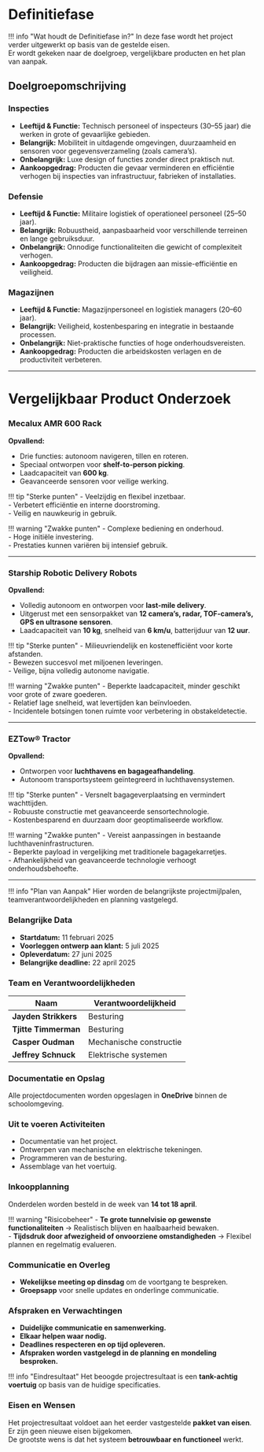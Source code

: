 # Definitiefase

!!! info "Wat houdt de Definitiefase in?"
    In deze fase wordt het project verder uitgewerkt op basis van de gestelde eisen.  
    Er wordt gekeken naar de doelgroep, vergelijkbare producten en het plan van aanpak.

## Doelgroepomschrijving

### Inspecties
- **Leeftijd & Functie:** Technisch personeel of inspecteurs (30–55 jaar) die werken in grote of gevaarlijke gebieden.  
- **Belangrijk:** Mobiliteit in uitdagende omgevingen, duurzaamheid en sensoren voor gegevensverzameling (zoals camera’s).  
- **Onbelangrijk:** Luxe design of functies zonder direct praktisch nut.  
- **Aankoopgedrag:** Producten die gevaar verminderen en efficiëntie verhogen bij inspecties van infrastructuur, fabrieken of installaties.

### Defensie
- **Leeftijd & Functie:** Militaire logistiek of operationeel personeel (25–50 jaar).  
- **Belangrijk:** Robuustheid, aanpasbaarheid voor verschillende terreinen en lange gebruiksduur.  
- **Onbelangrijk:** Onnodige functionaliteiten die gewicht of complexiteit verhogen.  
- **Aankoopgedrag:** Producten die bijdragen aan missie-efficiëntie en veiligheid.

### Magazijnen
- **Leeftijd & Functie:** Magazijnpersoneel en logistiek managers (20–60 jaar).  
- **Belangrijk:** Veiligheid, kostenbesparing en integratie in bestaande processen.  
- **Onbelangrijk:** Niet-praktische functies of hoge onderhoudsvereisten.  
- **Aankoopgedrag:** Producten die arbeidskosten verlagen en de productiviteit verbeteren.

---

# Vergelijkbaar Product Onderzoek

### Mecalux AMR 600 Rack
**Opvallend:**  
- Drie functies: autonoom navigeren, tillen en roteren.  
- Speciaal ontworpen voor **shelf-to-person picking**.  
- Laadcapaciteit van **600 kg**.  
- Geavanceerde sensoren voor veilige werking.  

!!! tip "Sterke punten"
    - Veelzijdig en flexibel inzetbaar.  
    - Verbetert efficiëntie en interne doorstroming.  
    - Veilig en nauwkeurig in gebruik.  

!!! warning "Zwakke punten"
    - Complexe bediening en onderhoud.  
    - Hoge initiële investering.  
    - Prestaties kunnen variëren bij intensief gebruik.  

---

### Starship Robotic Delivery Robots
**Opvallend:**  
- Volledig autonoom en ontworpen voor **last-mile delivery**.  
- Uitgerust met een sensorpakket van **12 camera’s, radar, TOF-camera’s, GPS en ultrasone sensoren**.  
- Laadcapaciteit van **10 kg**, snelheid van **6 km/u**, batterijduur van **12 uur**.  

!!! tip "Sterke punten"
    - Milieuvriendelijk en kostenefficiënt voor korte afstanden.  
    - Bewezen succesvol met miljoenen leveringen.  
    - Veilige, bijna volledig autonome navigatie.  

!!! warning "Zwakke punten"
    - Beperkte laadcapaciteit, minder geschikt voor grote of zware goederen.  
    - Relatief lage snelheid, wat levertijden kan beïnvloeden.  
    - Incidentele botsingen tonen ruimte voor verbetering in obstakeldetectie.  

---

### EZTow® Tractor
**Opvallend:**  
- Ontworpen voor **luchthavens en bagageafhandeling**.  
- Autonoom transportsysteem geïntegreerd in luchthavensystemen.  

!!! tip "Sterke punten"
    - Versnelt bagageverplaatsing en vermindert wachttijden.  
    - Robuuste constructie met geavanceerde sensortechnologie.  
    - Kostenbesparend en duurzaam door geoptimaliseerde workflow.  

!!! warning "Zwakke punten"
    - Vereist aanpassingen in bestaande luchthaveninfrastructuren.  
    - Beperkte payload in vergelijking met traditionele bagagekarretjes.  
    - Afhankelijkheid van geavanceerde technologie verhoogt onderhoudsbehoefte.  

---

!!! info "Plan van Aanpak"
    Hier worden de belangrijkste projectmijlpalen, teamverantwoordelijkheden en planning vastgelegd.

### Belangrijke Data
- **Startdatum:** 11 februari 2025  
- **Voorleggen ontwerp aan klant:** 5 juli 2025  
- **Opleverdatum:** 27 juni 2025  
- **Belangrijke deadline:** 22 april 2025  

### Team en Verantwoordelijkheden
| Naam                  | Verantwoordelijkheid        |
|-----------------------|---------------------------|
| **Jayden Strikkers**  | Besturing                 |
| **Tjitte Timmerman**  | Besturing                 |
| **Casper Oudman**     | Mechanische constructie   |
| **Jeffrey Schnuck**   | Elektrische systemen      |

### Documentatie en Opslag
Alle projectdocumenten worden opgeslagen in **OneDrive** binnen de schoolomgeving.

### Uit te voeren Activiteiten
- Documentatie van het project.  
- Ontwerpen van mechanische en elektrische tekeningen.  
- Programmeren van de besturing.  
- Assemblage van het voertuig.  

### Inkoopplanning
Onderdelen worden besteld in de week van **14 tot 18 april**.

!!! warning "Risicobeheer"
    - **Te grote tunnelvisie op gewenste functionaliteiten** → Realistisch blijven en haalbaarheid bewaken.  
    - **Tijdsdruk door afwezigheid of onvoorziene omstandigheden** → Flexibel plannen en regelmatig evalueren.  

### Communicatie en Overleg
- **Wekelijkse meeting op dinsdag** om de voortgang te bespreken.  
- **Groepsapp** voor snelle updates en onderlinge communicatie.  

### Afspraken en Verwachtingen
- **Duidelijke communicatie en samenwerking.**  
- **Elkaar helpen waar nodig.**  
- **Deadlines respecteren en op tijd opleveren.**  
- **Afspraken worden vastgelegd in de planning en mondeling besproken.**  

!!! info "Eindresultaat"
    Het beoogde projectresultaat is een **tank-achtig voertuig** op basis van de huidige specificaties.  

### Eisen en Wensen
Het projectresultaat voldoet aan het eerder vastgestelde **pakket van eisen**.  
Er zijn geen nieuwe eisen bijgekomen.  
De grootste wens is dat het systeem **betrouwbaar en functioneel** werkt.  